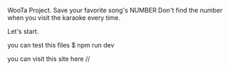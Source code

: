 WooTa Project.
 Save your favorite song's NUMBER
 Don't find the number when you visit the karaoke every time.

Let's start.

you can test this files 
$ npm run dev

you can visit this site here
//